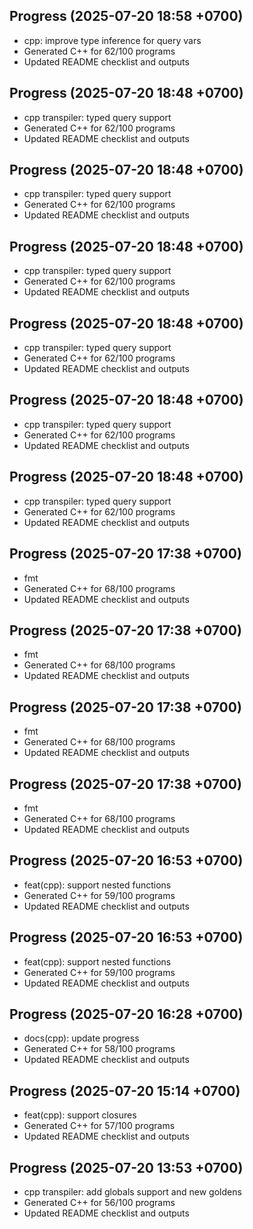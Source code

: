 ## Progress (2025-07-20 18:58 +0700)
- cpp: improve type inference for query vars
- Generated C++ for 62/100 programs
- Updated README checklist and outputs

## Progress (2025-07-20 18:48 +0700)
- cpp transpiler: typed query support
- Generated C++ for 62/100 programs
- Updated README checklist and outputs

## Progress (2025-07-20 18:48 +0700)
- cpp transpiler: typed query support
- Generated C++ for 62/100 programs
- Updated README checklist and outputs

## Progress (2025-07-20 18:48 +0700)
- cpp transpiler: typed query support
- Generated C++ for 62/100 programs
- Updated README checklist and outputs

## Progress (2025-07-20 18:48 +0700)
- cpp transpiler: typed query support
- Generated C++ for 62/100 programs
- Updated README checklist and outputs

## Progress (2025-07-20 18:48 +0700)
- cpp transpiler: typed query support
- Generated C++ for 62/100 programs
- Updated README checklist and outputs

## Progress (2025-07-20 18:48 +0700)
- cpp transpiler: typed query support
- Generated C++ for 62/100 programs
- Updated README checklist and outputs

## Progress (2025-07-20 17:38 +0700)
- fmt
- Generated C++ for 68/100 programs
- Updated README checklist and outputs

## Progress (2025-07-20 17:38 +0700)
- fmt
- Generated C++ for 68/100 programs
- Updated README checklist and outputs

## Progress (2025-07-20 17:38 +0700)
- fmt
- Generated C++ for 68/100 programs
- Updated README checklist and outputs

## Progress (2025-07-20 17:38 +0700)
- fmt
- Generated C++ for 68/100 programs
- Updated README checklist and outputs

## Progress (2025-07-20 16:53 +0700)
- feat(cpp): support nested functions
- Generated C++ for 59/100 programs
- Updated README checklist and outputs

## Progress (2025-07-20 16:53 +0700)
- feat(cpp): support nested functions
- Generated C++ for 59/100 programs
- Updated README checklist and outputs

## Progress (2025-07-20 16:28 +0700)
- docs(cpp): update progress
- Generated C++ for 58/100 programs
- Updated README checklist and outputs

## Progress (2025-07-20 15:14 +0700)
- feat(cpp): support closures
- Generated C++ for 57/100 programs
- Updated README checklist and outputs

## Progress (2025-07-20 13:53 +0700)
- cpp transpiler: add globals support and new goldens
- Generated C++ for 56/100 programs
- Updated README checklist and outputs
